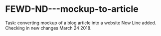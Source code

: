 # FEWD-ND---mockup-to-article


Task: converting mockup of a blog article into a website
New Line added.
Checking in new changes
March 24 2018.
